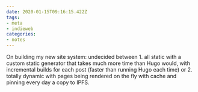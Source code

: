 ```yaml
---
date: 2020-01-15T09:16:15.422Z
tags:
- meta
- indieweb
categories:
- notes
---
```


On building my new site system: undecided between 1. all static with a custom static generator that takes much more time than Hugo would, with incremental builds for each post (faster than running Hugo each time) or 2. totally dynamic with pages being rendered on the fly with cache and pinning every day a copy to IPFS.
